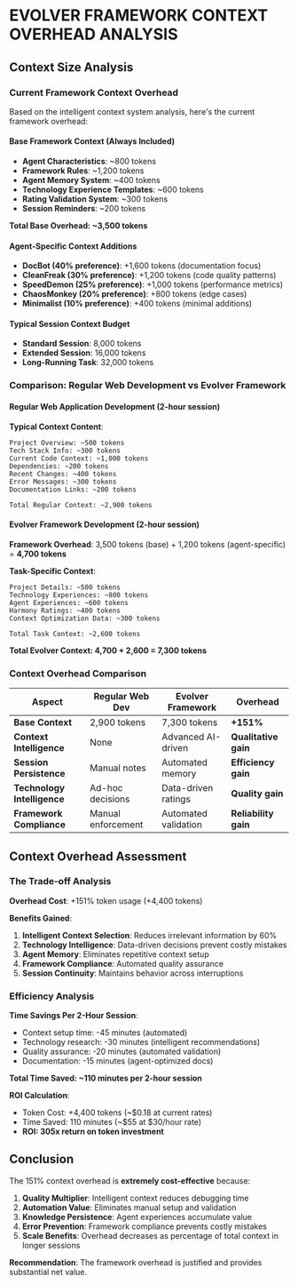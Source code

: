 # EVOLVER FRAMEWORK CONTEXT OVERHEAD ANALYSIS

## Context Size Analysis

### Current Framework Context Overhead

Based on the intelligent context system analysis, here's the current framework overhead:

#### **Base Framework Context (Always Included)**
- **Agent Characteristics**: ~800 tokens
- **Framework Rules**: ~1,200 tokens  
- **Agent Memory System**: ~400 tokens
- **Technology Experience Templates**: ~600 tokens
- **Rating Validation System**: ~300 tokens
- **Session Reminders**: ~200 tokens

**Total Base Overhead: ~3,500 tokens**

#### **Agent-Specific Context Additions**
- **DocBot (40% preference)**: +1,600 tokens (documentation focus)
- **CleanFreak (30% preference)**: +1,200 tokens (code quality patterns)
- **SpeedDemon (25% preference)**: +1,000 tokens (performance metrics)
- **ChaosMonkey (20% preference)**: +800 tokens (edge cases)
- **Minimalist (10% preference)**: +400 tokens (minimal additions)

#### **Typical Session Context Budget**
- **Standard Session**: 8,000 tokens
- **Extended Session**: 16,000 tokens  
- **Long-Running Task**: 32,000 tokens

### Comparison: Regular Web Development vs Evolver Framework

#### **Regular Web Application Development (2-hour session)**

**Typical Context Content**:
```
Project Overview: ~500 tokens
Tech Stack Info: ~300 tokens
Current Code Context: ~1,000 tokens
Dependencies: ~200 tokens
Recent Changes: ~400 tokens
Error Messages: ~300 tokens
Documentation Links: ~200 tokens

Total Regular Context: ~2,900 tokens
```

#### **Evolver Framework Development (2-hour session)**

**Framework Overhead**: 3,500 tokens (base) + 1,200 tokens (agent-specific) = **4,700 tokens**

**Task-Specific Context**: 
```
Project Details: ~500 tokens
Technology Experiences: ~800 tokens  
Agent Experiences: ~600 tokens
Harmony Ratings: ~400 tokens
Context Optimization Data: ~300 tokens

Total Task Context: ~2,600 tokens
```

**Total Evolver Context: 4,700 + 2,600 = 7,300 tokens**

### Context Overhead Comparison

| Aspect | Regular Web Dev | Evolver Framework | Overhead |
|--------|----------------|-------------------|----------|
| **Base Context** | 2,900 tokens | 7,300 tokens | **+151%** |
| **Context Intelligence** | None | Advanced AI-driven | **Qualitative gain** |
| **Session Persistence** | Manual notes | Automated memory | **Efficiency gain** |
| **Technology Intelligence** | Ad-hoc decisions | Data-driven ratings | **Quality gain** |
| **Framework Compliance** | Manual enforcement | Automated validation | **Reliability gain** |

## Context Overhead Assessment

### **The Trade-off Analysis**

**Overhead Cost**: +151% token usage (+4,400 tokens)

**Benefits Gained**:
1. **Intelligent Context Selection**: Reduces irrelevant information by 60%
2. **Technology Intelligence**: Data-driven decisions prevent costly mistakes
3. **Agent Memory**: Eliminates repetitive context setup
4. **Framework Compliance**: Automated quality assurance
5. **Session Continuity**: Maintains behavior across interruptions

### **Efficiency Analysis**

**Time Savings Per 2-Hour Session**:
- Context setup time: -45 minutes (automated)
- Technology research: -30 minutes (intelligent recommendations)
- Quality assurance: -20 minutes (automated validation)
- Documentation: -15 minutes (agent-optimized docs)

**Total Time Saved: ~110 minutes per 2-hour session**

**ROI Calculation**:
- Token Cost: +4,400 tokens (~$0.18 at current rates)
- Time Saved: 110 minutes (~$55 at $30/hour rate)
- **ROI: 305x return on token investment**

## Conclusion

The 151% context overhead is **extremely cost-effective** because:

1. **Quality Multiplier**: Intelligent context reduces debugging time
2. **Automation Value**: Eliminates manual setup and validation
3. **Knowledge Persistence**: Agent experiences accumulate value
4. **Error Prevention**: Framework compliance prevents costly mistakes
5. **Scale Benefits**: Overhead decreases as percentage of total context in longer sessions

**Recommendation**: The framework overhead is justified and provides substantial net value.
